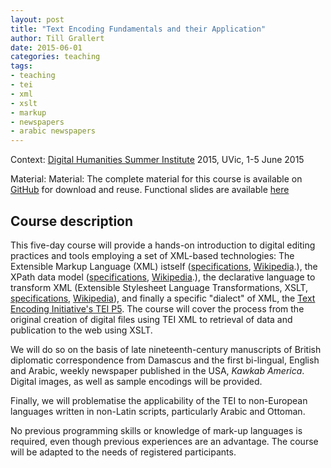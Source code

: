 ```yaml
---
layout: post
title: "Text Encoding Fundamentals and their Application"
author: Till Grallert
date: 2015-06-01
categories: teaching
tags: 
- teaching
- tei
- xml
- xslt
- markup
- newspapers
- arabic newspapers
---
```


Context: [Digital Humanities Summer Institute](https://www.dhsi.org) 2015, UVic, 1-5 June 2015

Material: Material: The complete material for this course is available on [GitHub](https://github.com/tillgrallert/TeachingTei) for download and reuse. Functional slides are available [here](http://tillgrallert.github.io/TeachingTei/slides/slidesDHSI2015/)

## Course description

This five-day course will provide a hands-on introduction to digital editing practices and tools employing a set of XML-based technologies: The Extensible Markup Language (XML) istself ([specifications]( http://www.w3.org/TR/xml11), [Wikipedia](https://en.wikipedia.org/wiki/XML).), the XPath data model ([specifications](http://www.w3.org/TR/xpath-datamodel/.), [Wikipedia](https://en.wikipedia.org/wiki/XPath).), the declarative language to transform XML (Extensible Stylesheet Language Transformations, XSLT, [specifications](http://www.w3.org/TR/xslt20/), [Wikipedia](https://en.wikipedia.org/wiki/XSLT)), and finally a specific "dialect" of XML, the [Text Encoding Initiative's TEI P5](http://www.tei-c.org/index.xml "the TEI Consortium's Website"). The course will cover the process from the original creation of digital files using TEI XML to retrieval of data and publication to the web using XSLT. 

We will do so on the basis of late nineteenth-century manuscripts of British diplomatic correspondence from Damascus and the first bi-lingual, English and Arabic, weekly newspaper published in the USA, *Kawkab America*. Digital images, as well as sample encodings will be provided. 

Finally, we will problematise the applicability of the TEI to non-European languages written in non-Latin scripts, particularly Arabic and Ottoman.

No previous programming skills or knowledge of mark-up languages is required, even though previous experiences are an advantage. The course will be adapted to the needs of registered participants.